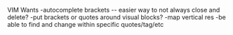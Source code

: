 VIM Wants
-autocomplete brackets -- easier way to not always close and delete?
-put brackets or quotes around visual blocks?
-map vertical res
-be able to find and change within specific quotes/tag/etc
